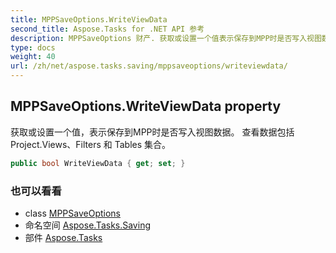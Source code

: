 ```yaml
---
title: MPPSaveOptions.WriteViewData
second_title: Aspose.Tasks for .NET API 参考
description: MPPSaveOptions 财产. 获取或设置一个值表示保存到MPP时是否写入视图数据 查看数据包括 Project.ViewsFilters 和 Tables 集合
type: docs
weight: 40
url: /zh/net/aspose.tasks.saving/mppsaveoptions/writeviewdata/
---
```

## MPPSaveOptions.WriteViewData property

获取或设置一个值，表示保存到MPP时是否写入视图数据。 查看数据包括 Project.Views、Filters 和 Tables 集合。

```csharp
public bool WriteViewData { get; set; }
```

### 也可以看看

* class [MPPSaveOptions](../)
* 命名空间 [Aspose.Tasks.Saving](../../mppsaveoptions/)
* 部件 [Aspose.Tasks](../../../)


